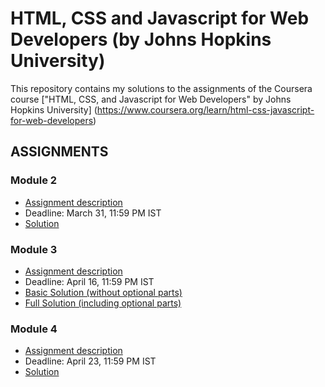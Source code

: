 # HTML, CSS and Javascript for Web Developers (by Johns Hopkins University)

This repository contains my solutions to the assignments of the Coursera course
["HTML, CSS, and Javascript for Web Developers" by Johns Hopkins University] (https://www.coursera.org/learn/html-css-javascript-for-web-developers)

## ASSIGNMENTS

### Module 2

* [Assignment description](https://github.com/musharrafdudekula/coursera-assignments/blob/gh-pages/descriptions/Assignment-2/assignment2.md)
* Deadline: March 31, 11:59 PM IST
* [Solution](https://musharrafdudekula.github.io/coursera-assignments/module2-solution/)

### Module 3

* [Assignment description](https://github.com/musharrafdudekula/coursera-assignments/blob/gh-pages/descriptions/Assignment-3/assignment3.md)
* Deadline: April 16, 11:59 PM IST
* [Basic Solution (without optional parts)](https://musharrafdudekula.github.io/coursera-assignments/module3-solution/index_basic.html)
* [Full Solution (including optional parts)](https://musharrafdudekula.github.io/coursera-assignments/module3-solution/)

### Module 4

* [Assignment description](https://github.com/musharrafdudekula/coursera-assignments/blob/gh-pages/descriptions/Assignment-4/assignment4.md)
* Deadline: April 23, 11:59 PM IST
* [Solution]()
